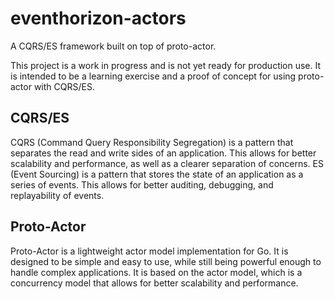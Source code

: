 # eventhorizon-actors
A CQRS/ES framework built on top of proto-actor.

This project is a work in progress and is not yet ready for production use. It is intended to be a learning exercise and a proof of concept for using proto-actor with CQRS/ES.

## CQRS/ES
CQRS (Command Query Responsibility Segregation) is a pattern that separates the read and write sides of an application. This allows for better scalability and performance, as well as a clearer separation of concerns.
ES (Event Sourcing) is a pattern that stores the state of an application as a series of events. This allows for better auditing, debugging, and replayability of events.
## Proto-Actor
Proto-Actor is a lightweight actor model implementation for Go. It is designed to be simple and easy to use, while still being powerful enough to handle complex applications. It is based on the actor model, which is a concurrency model that allows for better scalability and performance.


